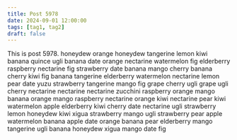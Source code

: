 ```yaml
---
title: Post 5978
date: 2024-09-01 12:00:00
tags: [tag1, tag2]
draft: false
---
```

This is post 5978.
honeydew
orange
honeydew
tangerine
lemon
kiwi
banana
quince
ugli
banana
date
orange
nectarine
watermelon
fig
elderberry
raspberry
nectarine
fig
strawberry
date
banana
mango
cherry
banana
cherry
kiwi
fig
banana
tangerine
elderberry
watermelon
nectarine
lemon
pear
date
yuzu
strawberry
tangerine
mango
fig
grape
cherry
ugli
grape
ugli
cherry
nectarine
nectarine
nectarine
zucchini
raspberry
orange
mango
banana
orange
mango
raspberry
nectarine
orange
kiwi
nectarine
pear
kiwi
watermelon
apple
elderberry
kiwi
cherry
date
nectarine
ugli
strawberry
lemon
honeydew
kiwi
xigua
strawberry
mango
ugli
strawberry
pear
apple
watermelon
banana
apple
date
orange
banana
pear
elderberry
mango
tangerine
ugli
banana
honeydew
xigua
mango
date
fig
